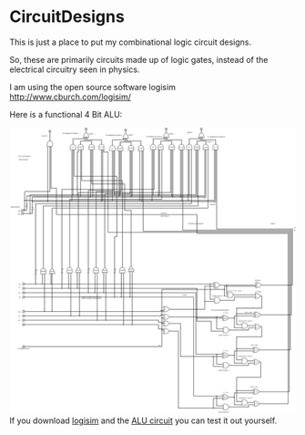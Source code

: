 # CircuitDesigns
This is just a place to put my combinational logic circuit designs. 

So, these are primarily circuits made up of logic gates, instead of the electrical circuitry seen in physics.

I am using the open source software logisim http://www.cburch.com/logisim/ 


Here is a functional 4 Bit ALU:

![alt text](https://raw.githubusercontent.com/RickyAndreFlores/CircuitDesigns/master/4Bit_ALU.jpg)
If you download [logisim](http://www.cburch.com/logisim/) and the [ALU circuit](/ALU_4bit.circ) you can test it out yourself.
